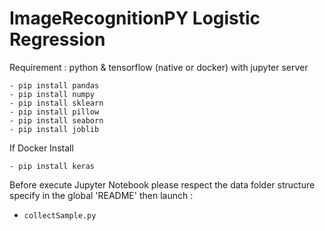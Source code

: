 # ImageRecognitionPY Logistic Regression

Requirement : python & tensorflow (native or docker) with jupyter server

    - pip install pandas
    - pip install numpy
    - pip install sklearn
    - pip install pillow
    - pip install seaborn
    - pip install joblib

If Docker Install

    - pip install keras

Before execute Jupyter Notebook please respect the data folder structure specify in the global 'README' then launch :

- `collectSample.py`